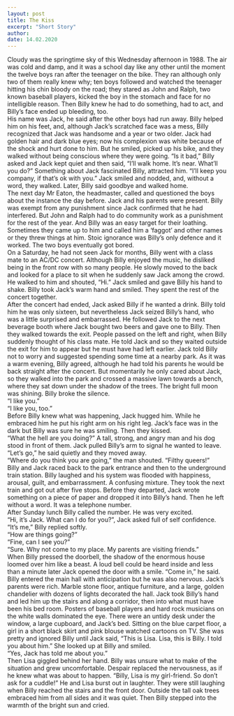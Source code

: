 ```yaml
---
layout: post
title: The Kiss
excerpt: "Short Story"
author:
date: 14.02.2020
---
```


Cloudy was the springtime sky of this Wednesday afternoon in 1988. The air was cold and damp, and it was a school day like any other until the moment the twelve boys ran after the teenager on the bike. They ran although only two of them really knew why; ten boys followed and watched the teenager hitting his chin bloody on the road; they stared as John and Ralph, two known baseball players, kicked the boy in the stomach and face for no intelligible reason. Then Billy knew he had to do something, had to act, and Billy’s face ended up bleeding, too.  
His name was Jack, he said after the other boys had run away. Billy helped him on his feet, and, although Jack’s scratched face was a mess, Billy recognized that Jack was handsome and a year or two older. Jack had golden hair and dark blue eyes; now his complexion was white because of the shock and hurt done to him. But he smiled, picked up his bike, and they walked without being conscious where they were going. “Is it bad,” Billy asked and Jack kept quiet and then said, “I’ll walk home. It’s near. What’ll you do?” Something about Jack fascinated Billy, attracted him. “I’ll keep you company, if that’s ok with you.” Jack smiled and nodded, and, without a word, they walked. Later, Billy said goodbye and walked home.   
The next day Mr Eaton, the headmaster, called and questioned the boys about the instance the day before. Jack and his parents were present. Billy was exempt from any punishment since Jack confirmed that he had interfered. But John and Ralph had to do community work as a punishment for the rest of the year. And Billy was an easy target for their loathing. Sometimes they came up to him and called him a ‘faggot’ and other names or they threw things at him. Stoic ignorance was Billy’s only defence and it worked. The two boys eventually got bored.   
On a Saturday, he had not seen Jack for months, Billy went with a class mate to an AC/DC concert. Although Billy enjoyed the music, he disliked being in the front row with so many people. He slowly moved to the back and looked for a place to sit when he suddenly saw Jack among the crowd. He walked to him and shouted, “Hi.” Jack smiled and gave Billy his hand to shake. Billy took Jack’s warm hand and smiled. They spent the rest of the concert together.   
After the concert had ended, Jack asked Billy if he wanted a drink. Billy told him he was only sixteen, but nevertheless Jack seized Billy’s hand, who was a little surprised and embarrassed. He followed Jack to the next beverage booth where Jack bought two beers and gave one to Billy. Then they walked towards the exit. People passed on the left and right, when Billy suddenly thought of his class mate. He told Jack and so they waited outside the exit for him to appear but he must have had left earlier. Jack told Billy not to worry and suggested spending some time at a nearby park. As it was a warm evening, Billy agreed, although he had told his parents he would be back straight after the concert. But momentarily he only cared about Jack, so they walked into the park and crossed a massive lawn towards a bench, where they sat down under the shadow of the trees. The bright full moon was shining. Billy broke the silence.   
“I like you.”    
“I like you, too.”    
Before Billy knew what was happening, Jack hugged him. While he embraced him he put his right arm on his right leg. Jack’s face was in the dark but Billy was sure he was smiling. Then they kissed.   
“What the hell are you doing?” A tall, strong, and angry man and his dog stood in front of them. Jack pulled Billy’s arm to signal he wanted to leave.    
“Let’s go,” he said quietly and they moved away.   
“Where do you think you are going,” the man shouted. “Filthy queers!”   
Billy and Jack raced back to the park entrance and then to the underground train station. Billy laughed and his system was flooded with happiness, arousal, guilt, and embarrassment. A confusing mixture. They took the next train and got out after five stops. Before they departed, Jack wrote something on a piece of paper and dropped it into Billy’s hand. Then he left without a word. It was a telephone number.   
After Sunday lunch Billy called the number. He was very excited.    
“Hi, it’s Jack. What can I do for you?”, Jack asked full of self confidence.   
“It’s me,” Billy replied softly.   
“How are things going?”   
“Fine, can I see you?”   
“Sure. Why not come to my place. My parents are visiting friends.”   
When Billy pressed the doorbell, the shadow of the enormous house loomed over him like a beast. A loud bell could be heard inside and less than a minute later Jack opened the door with a smile. “Come in,” he said.   
Billy entered the main hall with anticipation but he was also nervous. Jack’s parents were rich. Marble stone floor, antique furniture, and a large, golden chandelier with dozens of lights decorated the hall. Jack took Billy’s hand and led him up the stairs and along a corridor, then into what must have been his bed room. Posters of baseball players and hard rock musicians on the white walls dominated the eye. There were an untidy desk under the window, a large cupboard, and Jack’s bed. Sitting on the blue carpet floor, a girl in a short black skirt and pink blouse watched cartoons on TV. She was pretty and ignored Billy until Jack said, “This is Lisa. Lisa, this is Billy. I told you about him.” She looked up at Billy and smiled.   
“Yes, Jack has told me about you.”    
Then Lisa giggled behind her hand. Billy was unsure what to make of the situation and grew uncomfortable. Despair replaced the nervousness, as if he knew what was about to happen. “Billy, Lisa is my girl-friend. So don’t ask for a cuddle!” He and Lisa burst out in laughter. They were still laughing when Billy reached the stairs and the front door. Outside the tall oak trees embraced him from all sides and it was quiet. Then Billy stepped into the warmth of the bright sun and cried.